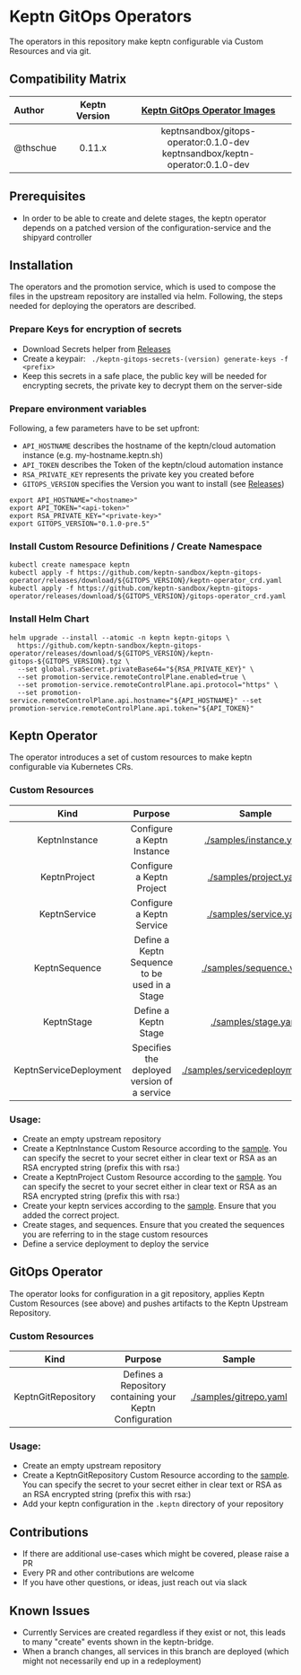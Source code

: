 # Keptn GitOps Operators
The operators in this repository make keptn configurable via Custom Resources and via git.

## Compatibility Matrix

| Author           | Keptn Version | [Keptn GitOps Operator Images](https://hub.docker.com/r/checkelmann/gitlab-service/tags) |
|:-----------------|:---------------------:|:----------------------------------------------------------------------------------------:|
| @thschue         |      0.11.x         |    keptnsandbox/gitops-operator:0.1.0-dev <br> keptnsandbox/keptn-operator:0.1.0-dev     |


## Prerequisites
* In order to be able to create and delete stages, the keptn operator depends on a patched version of the configuration-service and the shipyard controller

## Installation
The operators and the promotion service, which is used to compose the files in the upstream repository are installed via helm. Following, the steps needed for deploying the operators are described.

### Prepare Keys for encryption of secrets
* Download Secrets helper from [Releases](https://github.com/keptn-sandbox/keptn-gitops-operator/releases)
* Create a keypair: ` ./keptn-gitops-secrets-(version) generate-keys -f <prefix>`
* Keep this secrets in a safe place, the public key will be needed for encrypting secrets, the private key to decrypt them on the server-side

### Prepare environment variables
Following, a few parameters have to be set upfront:
* `API_HOSTNAME` describes the hostname of the keptn/cloud automation instance (e.g. my-hostname.keptn.sh)
* `API_TOKEN` describes the Token of the keptn/cloud automation instance 
* `RSA_PRIVATE_KEY` represents the private key you created before
* `GITOPS_VERSION` specifies the Version you want to install (see [Releases](https://github.com/keptn-sandbox/keptn-gitops-operator/releases))

```shell
export API_HOSTNAME="<hostname>"
export API_TOKEN="<api-token>"
export RSA_PRIVATE_KEY="<private-key>"
export GITOPS_VERSION="0.1.0-pre.5"
```

### Install Custom Resource Definitions / Create Namespace
```
kubectl create namespace keptn
kubectl apply -f https://github.com/keptn-sandbox/keptn-gitops-operator/releases/download/${GITOPS_VERSION}/keptn-operator_crd.yaml
kubectl apply -f https://github.com/keptn-sandbox/keptn-gitops-operator/releases/download/${GITOPS_VERSION}/gitops-operator_crd.yaml
```

### Install Helm Chart
```
helm upgrade --install --atomic -n keptn keptn-gitops \
  https://github.com/keptn-sandbox/keptn-gitops-operator/releases/download/${GITOPS_VERSION}/keptn-gitops-${GITOPS_VERSION}.tgz \
  --set global.rsaSecret.privateBase64="${RSA_PRIVATE_KEY}" \
  --set promotion-service.remoteControlPlane.enabled=true \
  --set promotion-service.remoteControlPlane.api.protocol="https" \
  --set promotion-service.remoteControlPlane.api.hostname="${API_HOSTNAME}" --set promotion-service.remoteControlPlane.api.token="${API_TOKEN}"
```

## Keptn Operator
The operator introduces a set of custom resources to make keptn configurable via Kubernetes CRs.

### Custom Resources
|          Kind          |                    Purpose                    |                                Sample                                |
|:----------------------:|:---------------------------------------------:|:--------------------------------------------------------------------:|
|     KeptnInstance      |          Configure a Keptn Instance           |          [./samples/instance.yaml](./samples/instance.yaml)          |
|      KeptnProject      |           Configure a Keptn Project           |           [./samples/project.yaml](./samples/project.yaml)           |
|      KeptnService      |           Configure a Keptn Service           |           [./samples/service.yaml](./samples/service.yaml)           |
|     KeptnSequence      | Define a Keptn Sequence to be used in a Stage |         [./samples/sequence.yaml](./samples/sequences.yaml)          |
|       KeptnStage       |             Define a Keptn Stage              |             [./samples/stage.yaml](./samples/stage.yaml)             |
| KeptnServiceDeployment |  Specifies the deployed version of a service  | [./samples/servicedeployment.yaml](./samples/servicedeployment.yaml) |

### Usage:
* Create an empty upstream repository
* Create a KeptnInstance Custom Resource according to the [sample](./samples/instance.yaml). You can specify the secret to your secret either in clear text or RSA as an RSA encrypted string (prefix this with rsa:)
* Create a KeptnProject Custom Resource according to the [sample](./samples/project.yaml). You can specify the secret to your secret either in clear text or RSA as an RSA encrypted string (prefix this with rsa:)
* Create your keptn services according to the [sample](./samples/service.yaml). Ensure that you added the correct project.
* Create stages, and sequences. Ensure that you created the sequences you are referring to in the stage custom resources
* Define a service deployment to deploy the service

## GitOps Operator
The operator looks for configuration in a git repository, applies Keptn Custom Resources (see above) and pushes artifacts to the Keptn Upstream Repository.

### Custom Resources
|     Kind      |                         Purpose                          |                                Sample                                |
|:-------------:|:--------------------------------------------------------:|:--------------------------------------------------------------------:|
| KeptnGitRepository  | Defines a Repository containing your Keptn Configuration |           [./samples/gitrepo.yaml](./samples/gitrepo.yaml)           |

### Usage:
* Create an empty upstream repository
* Create a KeptnGitRepository Custom Resource according to the [sample](./samples/gitrepo.yaml). You can specify the secret to your secret either in clear text or RSA as an RSA encrypted string (prefix this with rsa:)
* Add your keptn configuration in the `.keptn` directory of your repository


## Contributions
* If there are additional use-cases which might be covered, please raise a PR
* Every PR and other contributions are welcome
* If you have other questions, or ideas, just reach out via slack

## Known Issues
* Currently Services are created regardless if they exist or not, this leads to many "create" events shown in the keptn-bridge.
* When a branch changes, all services in this branch are deployed (which might not necessarily end up in a redeployment)